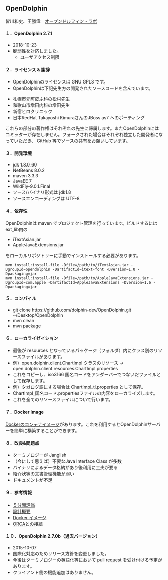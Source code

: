 ## OpenDolphin
皆川和史、王勝偉　[オープンドルフィン・ラボ](http://www.opendolphin.com)  

#### １．OpenDolphin 2.7.1
 * 2018-10-23
 * 脆弱性を対応しました。
     - ユーザアクセス制限

#### ２．ライセンス & 謝辞  
 * OpenDolphinのライセンスは GNU GPL3 です。  
 * OpenDolphinは下記先生方の開発されたソースコードを含んでいます。  
  - 札幌市元町皮ふ科の松村先生
  - 和歌山市増田内科の増田先生
  - 新宿ヒロクリニック
  - 日本RedHat Takayoshi KimuraさんのJBoss as7 へのポーティング

これらの部分の著作権はそれぞれの先生に帰属します。またOpenDolphinにはコミッターが存在しません。フォークされた場合はそれぞれ独立した開発者になっていただき、 GitHub 等でソースの共有をお願いしています。  

#### ３．開発環境  
 * jdk 1.8.0_60  
 * NetBeans 8.0.2  
 * maven 3.3.3
 * JavaEE 7
 * WildFly-9.0.1.Final
 * ソース/バイナリ形式は jdk1.8
 * ソースエンコーディングは UTF-8


#### ４．依存性  
OpenDolphinは maven でプロジェクト管理を行っています。ビルドするにはext_lib内の  
 * iTextAsian.jar  
 * AppleJavaExtensions.jar

をローカルリポジトリーに手動でインストールする必要があります。

````
mvn install:install-file -Dfile=/path/to/iTextAsian.jar -DgroupId=opendolphin -DartifactId=itext-font -Dversion=1.0 -Dpackaging=jar  
mvn install:install-file -Dfile=/path/to/AppleJavaExtensions.jar -DgroupId=com.apple -DartifactId=AppleJavaExtensions -Dversion=1.6 -Dpackaging=jar
````

#### ５．コンパイル  
 * git clone https&#58;//github.com/dolphin-dev/OpenDolphin.git ~/Desktop/OpenDolphin  
 * mvn clean  
 * mvn package  


#### ６．ローカライゼイション  
  * 最後が resources となっているパッケージ（フォルダ）内にクラス別のリソースファイルがあります。
  * 例）open.dolphin.client.ChartImpl クラスのリソース -> open.dolphin.client.resources.ChartImpl.properties
  * これをコピーし、iso3166 国名コードをアンダーバーでつないだファイルとして保存します。
  * 例）タガログ語にする場合は ChartImpl_tl.properties として保存。
  * ChartImpl_国名コード.propertiesファイルの内容をローカライズします。
  * これを全てのリソースファイルについて行います。


#### ７．Docker Image  
[Dockerのコンテナイメージ](https://github.com/dolphin-dev/docker-images)があります。これを利用するとOpenDolphinサーバーを簡単に構築することができます。


#### ８．改良&問題点
 * ターミノロジーが Janglish
 * （今にして思えば）不要なJava Interface Class が多数
 * バイナリによるデータ格納があり後利用に工夫が要る
 * 紹介状等の文書管理機能が弱い
 * ドキュメントが不足

#### ９．参考情報
 * [５分間評価](https://gist.github.com/dolphin-dev/d21c88cbfefa86c98049)
 * [設計概要](http://www.digital-globe.co.jp/architecture.html)
 * [Docker イメージ](https://github.com/dolphin-dev/docker-images)
 * [ORCAとの接続](https://gist.github.com/dolphin-dev/c75e4ca63689779bfdf7)

#### １０．OpenDolphin 2.7.0b（過去バージョン）
 * 2015-10-07
 * 国際化対応のためリリース方針を変更しました。
 * 今後はターミノロジーの英語化等において pull request を受け付ける予定があります。
 * クライアント側の機能追加はありません。

